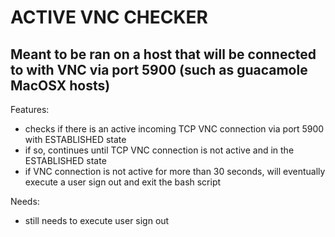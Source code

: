# ACTIVE VNC CHECKER

## Meant to be ran on a host that will be connected to with VNC via port 5900 (such as guacamole MacOSX hosts)

Features:

- checks if there is an active incoming TCP VNC connection via port 5900 with ESTABLISHED state
- if so, continues until TCP VNC connection is not active and in the ESTABLISHED state
- if VNC connection is not active for more than 30 seconds, will eventually execute a user sign out and exit the bash script

Needs:

- still needs to execute user sign out